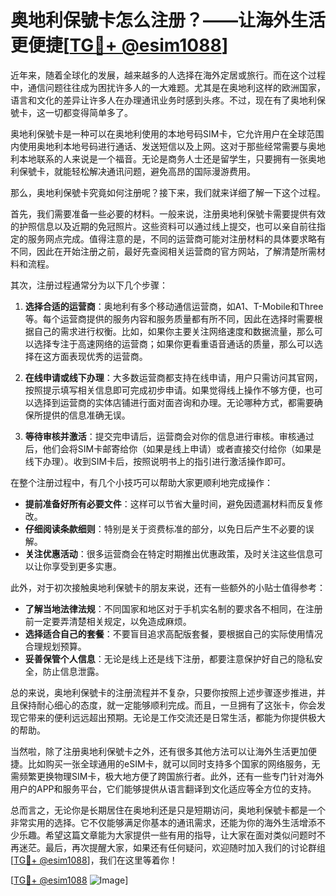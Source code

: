 # 奥地利保號卡怎么注册？——让海外生活更便捷[[TG💪+ @esim1088](https://t.me/s/esim1088)]

近年来，随着全球化的发展，越来越多的人选择在海外定居或旅行。而在这个过程中，通信问题往往成为困扰许多人的一大难题。尤其是在奥地利这样的欧洲国家，语言和文化的差异让许多人在办理通讯业务时感到头疼。不过，现在有了奥地利保號卡，这一切都变得简单多了。

奥地利保號卡是一种可以在奥地利使用的本地号码SIM卡，它允许用户在全球范围内使用奥地利本地号码进行通话、发送短信以及上网。这对于那些经常需要与奥地利本地联系的人来说是一个福音。无论是商务人士还是留学生，只要拥有一张奥地利保號卡，就能轻松解决通讯问题，避免高昂的国际漫游费用。

那么，奥地利保號卡究竟如何注册呢？接下来，我们就来详细了解一下这个过程。

首先，我们需要准备一些必要的材料。一般来说，注册奥地利保號卡需要提供有效的护照信息以及近期的免冠照片。这些资料可以通过线上提交，也可以亲自前往指定的服务网点完成。值得注意的是，不同的运营商可能对注册材料的具体要求略有不同，因此在开始注册之前，最好先查阅相关运营商的官方网站，了解清楚所需材料和流程。

其次，注册过程通常分为以下几个步骤：

1. **选择合适的运营商**：奥地利有多个移动通信运营商，如A1、T-Mobile和Three等。每个运营商提供的服务内容和服务质量都有所不同，因此在选择时需要根据自己的需求进行权衡。比如，如果你主要关注网络速度和数据流量，那么可以选择专注于高速网络的运营商；如果你更看重语音通话的质量，那么可以选择在这方面表现优秀的运营商。

2. **在线申请或线下办理**：大多数运营商都支持在线申请，用户只需访问其官网，按照提示填写相关信息即可完成初步申请。如果觉得线上操作不够方便，也可以选择到运营商的实体店铺进行面对面咨询和办理。无论哪种方式，都需要确保所提供的信息准确无误。

3. **等待审核并激活**：提交完申请后，运营商会对你的信息进行审核。审核通过后，他们会将SIM卡邮寄给你（如果是线上申请）或者直接交付给你（如果是线下办理）。收到SIM卡后，按照说明书上的指引进行激活操作即可。

在整个注册过程中，有几个小技巧可以帮助大家更顺利地完成操作：

- **提前准备好所有必要文件**：这样可以节省大量时间，避免因遗漏材料而反复修改。
- **仔细阅读条款细则**：特别是关于资费标准的部分，以免日后产生不必要的误解。
- **关注优惠活动**：很多运营商会在特定时期推出优惠政策，及时关注这些信息可以让你享受到更多实惠。

此外，对于初次接触奥地利保號卡的朋友来说，还有一些额外的小贴士值得参考：

- **了解当地法律法规**：不同国家和地区对于手机实名制的要求各不相同，在注册前一定要弄清楚相关规定，以免造成麻烦。
- **选择适合自己的套餐**：不要盲目追求高配版套餐，要根据自己的实际使用情况合理规划预算。
- **妥善保管个人信息**：无论是线上还是线下注册，都要注意保护好自己的隐私安全，防止信息泄露。

总的来说，奥地利保號卡的注册流程并不复杂，只要你按照上述步骤逐步推进，并且保持耐心细心的态度，就一定能够顺利完成。而且，一旦拥有了这张卡，你会发现它带来的便利远远超出预期。无论是工作交流还是日常生活，都能为你提供极大的帮助。

当然啦，除了注册奥地利保號卡之外，还有很多其他方法可以让海外生活更加便捷。比如购买一张全球通用的eSIM卡，就可以同时支持多个国家的网络服务，无需频繁更换物理SIM卡，极大地方便了跨国旅行者。此外，还有一些专门针对海外用户的APP和服务平台，它们能够提供从语言翻译到文化适应等全方位的支持。

总而言之，无论你是长期居住在奥地利还是只是短期访问，奥地利保號卡都是一个非常实用的选择。它不仅能够满足你基本的通讯需求，还能为你的海外生活增添不少乐趣。希望这篇文章能为大家提供一些有用的指导，让大家在面对类似问题时不再迷茫。最后，再次提醒大家，如果还有任何疑问，欢迎随时加入我们的讨论群组[[TG💪+ @esim1088](https://t.me/s/esim1088)]，我们在这里等着你！

[[TG💪+ @esim1088](https://t.me/s/esim1088) ![Image](https://i.postimg.cc/4NQfJmqS/Snipaste-2025-05-13-00-14-12.png)]